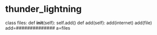 # thunder_lightning
class files:
  def __init__(self):
    self.add()
  def add(self):
    add(internet)
    add(file)
    add=##############
a=files
